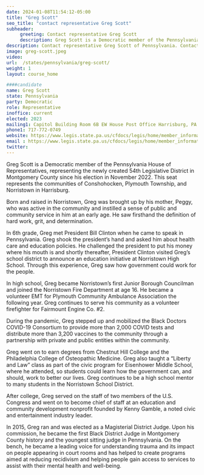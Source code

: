 ```yaml
---
date: 2024-01-08T11:54:12-05:00
title: "Greg Scott"
seo_title: "contact representative Greg Scott"
subheader:
     greeting: Contact representative Greg Scott
     description: Greg Scott is a Democratic member of the Pennsylvania House of Representatives, representing the newly created 54th Legislative District in Montgomery County since his election in November 2022. This seat represents the communities of Conshohocken, Plymouth Township, and Norristown in Harrisburg.
description: Contact representative Greg Scott of Pennsylvania. Contact information for Greg Scott includes email address, phone number, and mailing address.
image: greg-scott.jpeg
video:
url:  /states/pennsylvania/greg-scott/
weight: 1
layout: course_home

####candidate
name: Greg Scott
state: Pennsylvania
party: Democratic
role: Representative
inoffice: current
elected: 2023
mailing1: Capitol Building Room 6B EW House Post Office Harrisburg, PA 17120
phone1: 717-772-0749
website: https://www.legis.state.pa.us/cfdocs/legis/home/member_information/House_bio.cfm?id=1950/
email : https://www.legis.state.pa.us/cfdocs/legis/home/member_information/House_bio.cfm?id=1950/
twitter:
---
```


Greg Scott is a Democratic member of the Pennsylvania House of Representatives, representing the newly created 54th Legislative District in Montgomery County since his election in November 2022. This seat represents the communities of Conshohocken, Plymouth Township, and Norristown in Harrisburg.

Born and raised in Norristown, Greg was brought up by his mother, Peggy, who was active in the community and instilled a sense of public and community service in him at an early age. He saw firsthand the definition of hard work, grit, and determination.

In 6th grade, Greg met President Bill Clinton when he came to speak in Pennsylvania. Greg shook the president’s hand and asked him about health care and education policies. He challenged the president to put his money where his mouth is and shortly thereafter, President Clinton visited Greg’s school district to announce an education initiative at Norristown High School. Through this experience, Greg saw how government could work for the people.

In high school, Greg became Norristown’s first Junior Borough Councilman and joined the Norristown Fire Department at age 16. He became a volunteer EMT for Plymouth Community Ambulance Association the following year. Greg continues to serve his community as a volunteer firefighter for Fairmount Engine Co. #2.

During the pandemic, Greg stepped up and mobilized the Black Doctors COVID-19 Consortium to provide more than 2,000 COVID tests and distribute more than 3,200 vaccines to the community through a partnership with private and public entities within the community.

Greg went on to earn degrees from Chestnut Hill College and the Philadelphia College of Osteopathic Medicine. Greg also taught a “Liberty and Law” class as part of the civic program for Eisenhower Middle School, where he attended, so students could learn how the government can, and should, work to better our lives. Greg continues to be a high school mentor to many students in the Norristown School District.

After college, Greg served on the staff of two members of the U.S. Congress and went on to become chief of staff at an education and community development nonprofit founded by Kenny Gamble, a noted civic and entertainment industry leader.

In 2015, Greg ran and was elected as a Magisterial District Judge. Upon his commission, he became the first Black District Judge in Montgomery County history and the youngest sitting judge in Pennsylvania. On the bench, he became a leading voice for understanding trauma and its impact on people appearing in court rooms and has helped to create programs aimed at reducing recidivism and helping people gain access to services to assist with their mental health and well-being.

